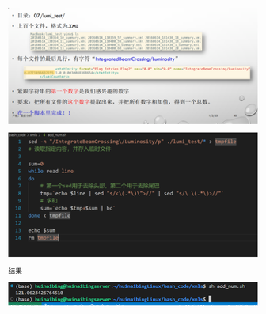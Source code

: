 ![image-20250307202121881](./img/07%20linux%20command/image-20250307202121881.png)

![image-20250307205522005](./img/07%20linux%20command/image-20250307205522005.png)

结果

![image-20250307205603764](./img/07%20linux%20command/image-20250307205603764.png)